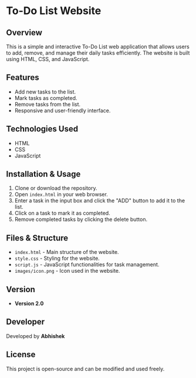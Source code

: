 # To-Do List Website

## Overview
This is a simple and interactive To-Do List web application that allows users to add, remove, and manage their daily tasks efficiently. The website is built using HTML, CSS, and JavaScript.

## Features
- Add new tasks to the list.
- Mark tasks as completed.
- Remove tasks from the list.
- Responsive and user-friendly interface.

## Technologies Used
- HTML
- CSS
- JavaScript

## Installation & Usage
1. Clone or download the repository.
2. Open `index.html` in your web browser.
3. Enter a task in the input box and click the "ADD" button to add it to the list.
4. Click on a task to mark it as completed.
5. Remove completed tasks by clicking the delete button.

## Files & Structure
- `index.html` - Main structure of the website.
- `style.css` - Styling for the website.
- `script.js` - JavaScript functionalities for task management.
- `images/icon.png` - Icon used in the website.

## Version
- **Version 2.0**

## Developer
Developed by **Abhishek**

## License
This project is open-source and can be modified and used freely.

